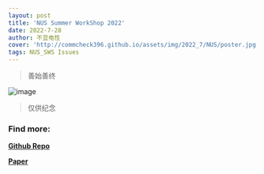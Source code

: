```yaml
---
layout: post
title: 'NUS Summer WorkShop 2022'
date: 2022-7-28
author: 不显电性
cover: 'http://commcheck396.github.io/assets/img/2022_7/NUS/poster.jpg'
tags: NUS_SWS Issues
---
```

> 善始善终


![image](http://commcheck396.github.io/assets/img/2022_7/NUS/certificate.jpg)


> 仅供纪念

### Find more:  
**[Github Repo](https://github.com/QDelta/SWSSec_Group3)**  
  
**[Paper](http://commcheck396.github.io/assets/img/PDF/SWS3011_03_paper.pdf)**